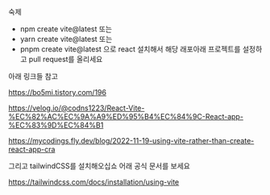 숙제

- npm create vite@latest
또는
- yarn create vite@latest
또는
- pnpm create vite@latest
으로 
react 설치해서 해당 래포아래 프로젝트를 설정하고 pull request를 올리세요

아래 링크들 참고

https://bo5mi.tistory.com/196

https://velog.io/@codns1223/React-Vite-%EC%82%AC%EC%9A%A9%ED%95%B4%EC%84%9C-React-app-%EC%83%9D%EC%84%B1


https://mycodings.fly.dev/blog/2022-11-19-using-vite-rather-than-create-react-app-cra


그리고 tailwindCSS를 설치해오십쇼
어래 공식 문서를 보세요

https://tailwindcss.com/docs/installation/using-vite